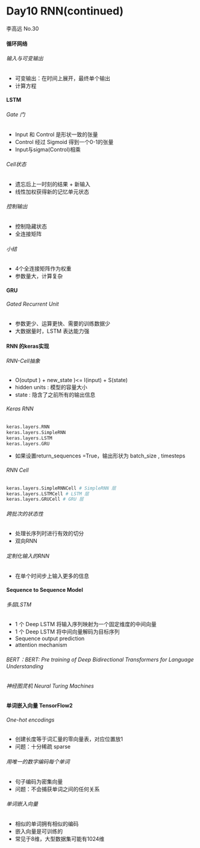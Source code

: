 # Day10 RNN(continued)

李高远 No.30

#### 循环网络

###### 输入与可变输出

- 可变输出：在时间上展开，最终单个输出
- 计算方程

#### LSTM

###### Gate 门

- Input 和 Control 是形状一致的张量
- Control 经过 Sigmoid 得到一个0-1的张量
- Input与sigma(Control)相乘

###### Cell状态

- 遗忘后上一时刻的结果 + 新输入
- 线性加权获得新的记忆单元状态  

###### 控制输出

- 控制隐藏状态
- 全连接矩阵

###### 小结

- 4个全连接矩阵作为权重
- 参数量大，计算复杂

#### GRU

###### Gated Recurrent Unit

- 参数更少、运算更快、需要的训练数据少
- 大数据量时，LSTM 表达能力强

#### RNN 的keras实现

###### RNN-Cell抽象

- O(output ) + new_state )<= I(input) + S(state)
- hidden units : 模型的容量大小
- state : 隐含了之前所有的输出信息

###### Keras RNN

```python
keras.layers.RNN
keras.layers.SimpleRNN
keras.layers.LSTM
keras.layers.GRU
```

- 如果设置return_sequences =True，输出形状为 batch_size , timesteps

###### RNN Cell

```python
keras.layers.SimpleRNNCell # SimpleRNN 层
keras.layers.LSTMCell # LSTM 层
keras.layers.GRUCell # GRU 层
```

###### 跨批次的状态性

- 处理长序列时进行有效的切分
- 双向RNN

###### 定制化输入的RNN

- 在单个时间步上输入更多的信息

#### Sequence to Sequence Model

###### 多层LSTM

- 1 个 Deep LSTM 将输入序列映射为一个固定维度的中间向量
- 1 个 Deep LSTM 将中间向量解码为目标序列
- Sequence output prediction
- attention mechanism

###### BERT：BERT: Pre training of Deep Bidirectional Transformers for Language Understanding

###### 神经图灵机 Neural Turing Machines

#### 单词嵌入向量 TensorFlow2

###### One-hot encodings

- 创建长度等于词汇量的零向量表，对应位置放1
- 问题：十分稀疏 sparse

###### 用唯一的数字编码每个单词

- 句子编码为密集向量
- 问题：不会捕获单词之间的任何关系

###### 单词嵌入向量

- 相似的单词拥有相似的编码
- 嵌入向量是可训练的
- 常见于8维，大型数据集可能有1024维

